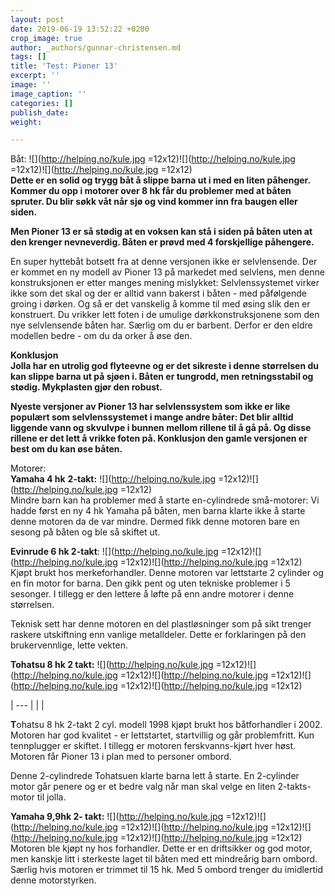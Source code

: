 ```yaml
---
layout: post
date: 2019-06-19 13:52:22 +0200
crop_image: true
author: _authors/gunnar-christensen.md
tags: []
title: 'Test: Pioner 13'
excerpt: ''
image: ''
image_caption: ''
categories: []
publish_date: 
weight: 

---
```

Båt: ![](http://helping.no/kule.jpg =12x12)![](http://helping.no/kule.jpg =12x12)![](http://helping.no/kule.jpg =12x12)  
**Dette er en solid og trygg båt å slippe barna ut i med en liten påhenger. Kommer du opp i motorer over 8 hk får du problemer med at båten spruter. Du blir søkk våt når sjø og vind kommer inn fra baugen eller siden.**

**Men Pioner 13 er så stødig at en voksen kan stå i siden på båten uten at den krenger nevneverdig. Båten er prøvd med 4 forskjellige påhengere.**

En super hyttebåt botsett fra at denne versjonen ikke er selvlensende. Der er kommet en ny modell av Pioner 13 på markedet med selvlens, men denne konstruksjonen er etter manges mening mislykket: Selvlenssystemet virker ikke som det skal og der er alltid vann bakerst i båten - med påfølgende groing i dørken. Og så er det vanskelig å komme til med øsing slik den er konstruert. Du vrikker lett foten i de umulige dørkkonstruksjonene som den nye selvlensende båten har. Særlig om du er barbent. Derfor er den eldre modellen bedre - om du da orker å øse den.

**Konklusjon**  
**Jolla har en utrolig god flyteevne og er det sikreste i denne størrelsen du kan slippe barna ut på sjøen i. Båten er tungrodd, men retningsstabil og stødig. Mykplasten gjør den robust.**

**Nyeste versjoner av Pioner 13 har selvlenssystem som ikke er like populært som selvlenssystemet i mange andre båter: Det blir alltid liggende vann og skvulvpe i bunnen mellom rillene til å gå på. Og disse rillene er det lett å vrikke foten på. Konklusjon den gamle versjonen er best om du kan øse båten.**

Motorer:  
**Yamaha 4 hk** **2-takt:** ![](http://helping.no/kule.jpg =12x12)![](http://helping.no/kule.jpg =12x12)  
Mindre barn kan ha problemer med å starte en-cylindrede små-motorer: Vi hadde først en ny 4 hk Yamaha på båten, men barna klarte ikke å starte denne motoren da de var mindre. Dermed fikk denne motoren bare en sesong på båten og ble så skiftet ut.

**Evinrude 6 hk 2-takt**: ![](http://helping.no/kule.jpg =12x12)![](http://helping.no/kule.jpg =12x12)![](http://helping.no/kule.jpg =12x12)  
Kjøpt brukt hos merkeforhandler. Denne motoren var lettstarte 2 cylinder og en fin motor for barna. Den gikk pent og uten tekniske problemer i 5 sesonger. I tillegg er den lettere å løfte på enn andre motorer i denne størrelsen.

Teknisk sett har denne motoren en del plastløsninger som på sikt trenger raskere utskiftning enn vanlige metalldeler. Dette er forklaringen på den brukervennlige, lette vekten.

**Tohatsu 8 hk 2 takt:** ![](http://helping.no/kule.jpg =12x12)![](http://helping.no/kule.jpg =12x12)![](http://helping.no/kule.jpg =12x12)![](http://helping.no/kule.jpg =12x12)![](http://helping.no/kule.jpg =12x12)

| --- |
|  |

**T**ohatsu 8 hk 2-takt 2 cyl. modell 1998 kjøpt brukt hos båtforhandler i 2002. Motoren har god kvalitet - er lettstartet, startvillig og går problemfritt. Kun tennplugger er skiftet. I tillegg er motoren ferskvanns-kjørt hver høst. Motoren får Pioner 13 i plan med to personer ombord.

Denne 2-cylindrede Tohatsuen klarte barna lett å starte. En 2-cylinder motor går penere og er et bedre valg når man skal velge en liten 2-takts-motor til jolla.

**Yamaha 9,9hk 2- takt:** ![](http://helping.no/kule.jpg =12x12)![](http://helping.no/kule.jpg =12x12)![](http://helping.no/kule.jpg =12x12)![](http://helping.no/kule.jpg =12x12)![](http://helping.no/kule.jpg =12x12)  
Motoren ble kjøpt ny hos forhandler. Dette er en driftsikker og god motor, men kanskje litt i sterkeste laget til båten med ett mindreårig barn ombord. Særlig hvis motoren er trimmet til 15 hk. Med 5 ombord trenger du imidlertid denne motorstyrken.